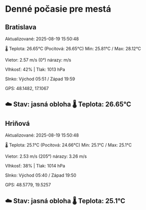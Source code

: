 ﻿# Denné počasie pre mestá

## Bratislava
Aktualizované: 2025-08-19 15:50:48

🌡️ Teplota: 26.65°C 
(Pocitová: 26.65°C)
Min: 25.81°C / Max: 28.12°C

Vietor: 2.57 m/s    (0°) 
nárazy:  m/s

Vlhkosť: 42% | Tlak: 1013 hPa

Slnko: Východ 05:51 / Západ 19:59

GPS: 48.1482, 17.1067

☁️ Stav: jasná obloha        🌡️ Teplota: 26.65°C
---

## Hriňová
Aktualizované: 2025-08-19 15:50:48

🌡️ Teplota: 25.1°C 
(Pocitová: 24.66°C)
Min: 25.1°C / Max: 25.1°C

Vietor: 2.53 m/s (205°)
nárazy: 3.26 m/s

Vlhkosť: 38% | Tlak: 1014 hPa

Slnko: Východ 05:40 / Západ 19:50

GPS: 48.5779, 19.5257

☁️ Stav: jasná obloha        🌡️ Teplota: 25.1°C
---
